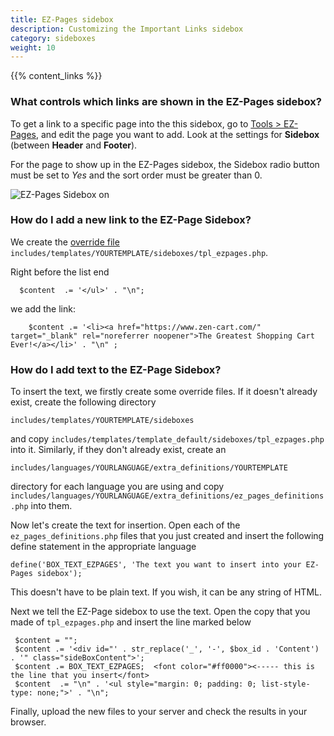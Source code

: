 ```yaml
---
title: EZ-Pages sidebox 
description: Customizing the Important Links sidebox  
category: sideboxes
weight: 10
---
```


{{% content_links %}}

### What controls which links are shown in the EZ-Pages sidebox? 

To get a link to a specific page into the this sidebox, go to [Tools > EZ-Pages](/user/admin_pages/tools/ezpages/), and edit the page you want to add.  Look at the settings for **Sidebox** (between **Header** and **Footer**). 

For the page to show up in the EZ-Pages sidebox, the Sidebox radio button must be set to *Yes* and the sort order must be greater than 0.

![EZ-Pages Sidebox on](/images/ezpages_sidebox_on.png)

### How do I add a new link to the EZ-Page Sidebox? 

We create the [override file](/user/first_steps/overrides/) `includes/templates/YOURTEMPLATE/sideboxes/tpl_ezpages.php`.  

Right before the list end 

```
  $content  .= '</ul>' . "\n";
```

we add the link: 

```
    $content .= '<li><a href="https://www.zen-cart.com/" target="_blank" rel="noreferrer noopener">The Greatest Shopping Cart Ever!</a></li>' . "\n" ;
```

### How do I add text to the EZ-Page Sidebox? 

To insert the text, we firstly create some override files. If it doesn't already exist, create the following directory  

`includes/templates/YOURTEMPLATE/sideboxes  `

and copy `includes/templates/template_default/sideboxes/tpl_ezpages.php`  
into it. Similarly, if they don't already exist, create an  

`includes/languages/YOURLANGUAGE/extra_definitions/YOURTEMPLATE ` 

directory for each language you are using and copy 
`includes/languages/YOURLANGUAGE/extra_definitions/ez_pages_definitions.php`
 into them.  

Now let's create the text for insertion. Open each of the `ez_pages_definitions.php` files that you just created and insert the following define statement in the appropriate language  

`define('BOX_TEXT_EZPAGES', 'The text you want to insert into your EZ-Pages sidebox');`

This doesn't have to be plain text. If you wish, it can be any string of HTML.  

Next we tell the EZ-Page sidebox to use the text. Open the copy that you made of `tpl_ezpages.php` and insert the line marked below

```
 $content = "";  
 $content .= '<div id="' . str_replace('_', '-', $box_id . 'Content') . '" class="sideBoxContent">';  
 $content .= BOX_TEXT_EZPAGES;  <font color="#ff0000"><----- this is the line that you insert</font>  
 $content  .= "\n" . '<ul style="margin: 0; padding: 0; list-style-type: none;">' . "\n";
```

Finally, upload the new files to your server and check the results in your browser.


